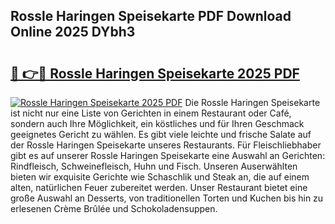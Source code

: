 ## Rossle Haringen Speisekarte PDF Download Online 2025 DYbh3

# <h2><a href="http://gc5z43.nevu.top/?p=Rossle+Haringen+Speisekarte">🔗 👉🔴 Rossle Haringen Speisekarte 2025 PDF</a></h2>

[![Rossle Haringen Speisekarte 2025 PDF](https://i.imgur.com/dBaPXMq.png)](http://gc5z43.nevu.top/?p=Rossle+Haringen+Speisekarte)
Die Rossle Haringen Speisekarte ist nicht nur eine Liste von Gerichten in einem Restaurant oder Café, sondern auch Ihre Möglichkeit, ein köstliches und für Ihren Geschmack geeignetes Gericht zu wählen. Es gibt viele leichte und frische Salate auf der Rossle Haringen Speisekarte unseres Restaurants. Für Fleischliebhaber gibt es auf unserer Rossle Haringen Speisekarte eine Auswahl an Gerichten: Rindfleisch, Schweinefleisch, Huhn und Fisch. Unseren Auserwählten bieten wir exquisite Gerichte wie Schaschlik und Steak an, die auf einem alten, natürlichen Feuer zubereitet werden. Unser Restaurant bietet eine große Auswahl an Desserts, von traditionellen Torten und Kuchen bis hin zu erlesenen Crème Brûlée und Schokoladensuppen.
